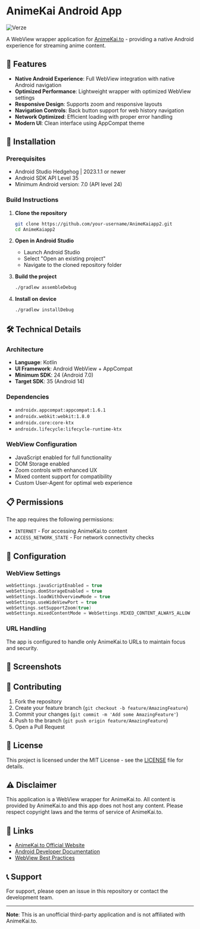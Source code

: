 # AnimeKai Android App
![Verze](https://img.shields.io/badge/verze-1.1.0-blue.svg)

A WebView wrapper application for [AnimeKai.to](https://animekai.to/home) - providing a native Android experience for streaming anime content.

## 📱 Features

- **Native Android Experience**: Full WebView integration with native Android navigation
- **Optimized Performance**: Lightweight wrapper with optimized WebView settings
- **Responsive Design**: Supports zoom and responsive layouts
- **Navigation Controls**: Back button support for web history navigation
- **Network Optimized**: Efficient loading with proper error handling
- **Modern UI**: Clean interface using AppCompat theme

## 🚀 Installation

### Prerequisites
- Android Studio Hedgehog | 2023.1.1 or newer
- Android SDK API Level 35
- Minimum Android version: 7.0 (API level 24)

### Build Instructions

1. **Clone the repository**
   ```bash
   git clone https://github.com/your-username/AnimeKaiapp2.git
   cd AnimeKaiapp2
   ```

2. **Open in Android Studio**
   - Launch Android Studio
   - Select "Open an existing project"
   - Navigate to the cloned repository folder

3. **Build the project**
   ```bash
   ./gradlew assembleDebug
   ```

4. **Install on device**
   ```bash
   ./gradlew installDebug
   ```

## 🛠️ Technical Details

### Architecture
- **Language**: Kotlin
- **UI Framework**: Android WebView + AppCompat
- **Minimum SDK**: 24 (Android 7.0)
- **Target SDK**: 35 (Android 14)

### Dependencies
- `androidx.appcompat:appcompat:1.6.1`
- `androidx.webkit:webkit:1.8.0`
- `androidx.core:core-ktx`
- `androidx.lifecycle:lifecycle-runtime-ktx`

### WebView Configuration
- JavaScript enabled for full functionality
- DOM Storage enabled
- Zoom controls with enhanced UX
- Mixed content support for compatibility
- Custom User-Agent for optimal web experience

## 📋 Permissions

The app requires the following permissions:
- `INTERNET` - For accessing AnimeKai.to content
- `ACCESS_NETWORK_STATE` - For network connectivity checks

## 🔧 Configuration

### WebView Settings
```kotlin
webSettings.javaScriptEnabled = true
webSettings.domStorageEnabled = true
webSettings.loadWithOverviewMode = true
webSettings.useWideViewPort = true
webSettings.setSupportZoom(true)
webSettings.mixedContentMode = WebSettings.MIXED_CONTENT_ALWAYS_ALLOW
```

### URL Handling
The app is configured to handle only AnimeKai.to URLs to maintain focus and security.

## 📱 Screenshots

<!-- Add screenshots here when available -->

## 🤝 Contributing

1. Fork the repository
2. Create your feature branch (`git checkout -b feature/AmazingFeature`)
3. Commit your changes (`git commit -m 'Add some AmazingFeature'`)
4. Push to the branch (`git push origin feature/AmazingFeature`)
5. Open a Pull Request

## 📄 License

This project is licensed under the MIT License - see the [LICENSE](LICENSE) file for details.

## ⚠️ Disclaimer

This application is a WebView wrapper for AnimeKai.to. All content is provided by AnimeKai.to and this app does not host any content. Please respect copyright laws and the terms of service of AnimeKai.to.

## 🔗 Links

- [AnimeKai.to Official Website](https://animekai.to/home)
- [Android Developer Documentation](https://developer.android.com/)
- [WebView Best Practices](https://developer.android.com/guide/webapps/webview)

## 📞 Support

For support, please open an issue in this repository or contact the development team.

---

**Note**: This is an unofficial third-party application and is not affiliated with AnimeKai.to. 
